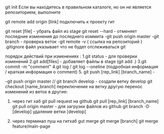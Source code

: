 git init  Если вы находитесь в правильном каталоге, но он не является репозиторием, выполните

git remote add origin [link]  подключить к проекту гит

 git reset [file]  - убрать файл из stage 
 git reset --hard - отменяет последние изменения до последнего коммита
-git push origin master
-git branch - проверка веток
-git remote -v ( ссылка на репозиторий )
.gitignore файл указывает что не будет отслеживаться git 


порядок действий при изменениях :
1.git status  - для проверки изменений
2.git add[files]  - добавляет файлы в stage (git add .)
3.git commit -m "comment"
4.git log / git log --oneline  (подробная информация / краткая информация о comment)
5. git push [rep_link] [branch_name] -  

-git push origin master
//
git branch develop - создали ветку develop
git checkout [name_branch] переключение на ветку другую
перенос изменений из веток в другие:
1. через гит хаб 
git pull request  на github 
git pull [rep_link] [branch_name] 
git pull origin master - для загрузки файлов из github
git branch -D [develop]  удаление ветки [develop]

2. через терминал пуш на гитхаб gut merge
git merge [branch] 
git merge feature/main-page